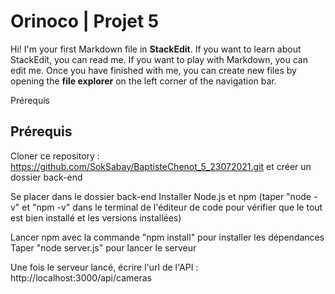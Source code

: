 ﻿# Orinoco | Projet 5

Hi! I'm your first Markdown file in **StackEdit**. If you want to learn about StackEdit, you can read me. If you want to play with Markdown, you can edit me. Once you have finished with me, you can create new files by opening the **file explorer** on the left corner of the navigation bar.

Prérequis


## Prérequis 
Cloner ce repository : https://github.com/SokSabay/BaptisteChenot_5_23072021.git et créer un dossier back-end

Se placer dans le dossier back-end
Installer Node.js et npm (taper "node -v" et "npm -v" dans le terminal de l'éditeur de code pour vérifier que le tout est bien installé et les versions installées)

Lancer npm avec la commande "npm install" pour installer les dépendances
Taper "node server.js" pour lancer le serveur

Une fois le serveur lancé, écrire l'url de l'API : http://localhost:3000/api/cameras

